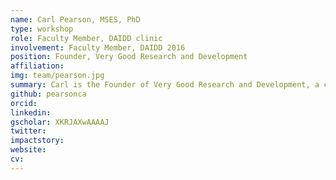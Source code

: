 ```yaml
---
name: Carl Pearson, MSES, PhD
type: workshop
role: Faculty Member, DAIDD clinic
involvement: Faculty Member, DAIDD 2016
position: Founder, Very Good Research and Development
affiliation:
img: team/pearson.jpg
summary: Carl is the Founder of Very Good Research and Development, a company based in Gainesville, FL, USA. He was a Faculty Observer at MMED 2015 and joined the Workshop Faculty in 2016.
github: pearsonca
orcid:
linkedin:
gscholar: XKRJAXwAAAAJ
twitter:
impactstory:
website:
cv:
---
```

